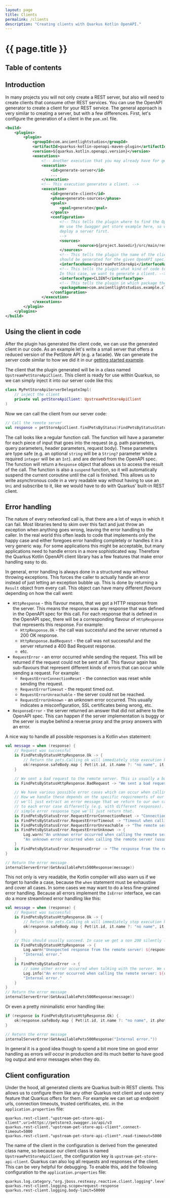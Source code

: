 ```yaml
---
layout: page
title: Clients
permalink: /clients
description: "Creating clients with Quarkus Kotlin OpenAPI."
---
```


#  {{ page.title }}
## Table of contents

## Introduction
In many projects you will not only create a REST server, but also will need to create clients that consume other REST services. You can use the OpenAPI generator to create a client for your REST service. The general approach is very similar to creating a server, but with a few differences. First, let's configure the generation of a client in the `pom.xml` file.

```xml
<build>
    <plugins>
        <plugin>
            <groupId>com.ancientlightstudios</groupId>
            <artifactId>quarkus-kotlin-openapi-maven-plugin</artifactId>
            <version>${quarkus.kotlin.openapi.version}</version>
            <executions>
                <!-- Another execution that you may already have for generating a server. -->
                <execution>
                    <id>generate-server</id>
                    ...
                </execution>
                <!-- This execution generates a client. -->
                <execution>
                    <id>generate-client</id>
                    <phase>generate-sources</phase>
                    <goals>
                        <goal>generate</goal>
                    </goals>
                    <configuration>
                        <!-- This tells the plugin where to find the OpenAPI spec for the client we want to generate. 
                        We use the Swagger pet store example here, so we can later test our client without having to
                        deploy a server first.
                        -->
                        <sources>
                                <source>${project.basedir}/src/main/resources/pet-store-openapi.yaml</source>
                        </sources>
                        <!-- This tells the plugin the name of the client interface that
                        should be generated for the given OpenAPI spec. -->
                        <interfaceName>UpstreamPetStoreApi</interfaceName>
                        <!-- This tells the plugin what kind of code to generate.
                        In this case, we want to generate a client. -->
                        <interfaceType>CLIENT</interfaceType>
                        <!-- This tells the plugin in which package the generated code should be placed. -->
                        <packageName>com.ancientlightstudios.example.clients.client</packageName>
                    </configuration>
                </execution>
            </executions>
        </plugin>
    </plugins>
</build>
```

## Using the client in code

After the plugin has generated the client code, we can use the generated client in our code. As an example let's write a small server that offers a reduced version of the PetStore API (e.g. a facade). We can generate the server code similar to how we did it in our [getting started example]({{site.baseurl}}/getting-started).

The client that the plugin generated will be in a class named `UpstreamPetStoreApiClient`. This client is ready for use within Quarkus, so we can simply inject it into our server code like this:

```kotlin
class MyPetStoreApiServerDelegateImpl(
    // inject the client
    private val petStoreApiClient: UpstreamPetStoreApiClient
)
```

Now we can call the client from our server code:

```kotlin
// Call the remote server
val response = petStoreApiClient.findPetsByStatus(FindPetsByStatusStatusParameter.Available)
```

The call looks like a regular function call. The function will have a parameter for each piece of input that goes into the request (e.g. path parameters, query parameters, header parameters, request body). These parameters are type safe (e.g. an optional `string` will be a `String?` parameter while a required `integer` will be an `Int`). and are derived from the OpenAPI spec. The function will return a `Response` object that allows us to access the result of the call. The function is also a `suspend` function, so it will automatically suspend the current coroutine until the call is finished. This allows us to write asynchronous code in a very readable way without having to use an `Uni` and subscribe to it, like we would have to do with Quarkus' built-in REST client.

## Error handling

The nature of every networked call is, that there are a lot of ways in which it can fail. Most libraries tend to skim over this fact and just throw an exception when anything goes wrong, leaving the error handling to the caller. In the real world this often leads to code that implements only the happy case and either foregoes error handling completely or handles it in a very generic way. For some applications this might be acceptable, but many applications need to handle errors in a more sophisticated way. Therefore the Quarkus Kotlin OpenAPI client library has a few features that make error handling easy to do. 

In general, error handling is always done in a structured way without throwing exceptions. This forces the caller to actually handle an error instead of just letting an exception bubble up. This is done by returning a `Result` object from every call. This object can have many different _flavours_ depending on how the call went:

- `HttpResponse` - this flavour means, that we got a HTTP response from the server. This means the response was any response that was defined in the OpenAPI spec for this call. For each response that is defined in the OpenAPI spec, there will be a corresponding flavour of `HttpResponse` that represents this response. For example:
  - `HttpResponse.Ok` - the call was successful and the server returned a 200 OK response.
  - `HttpResponse.BadRequest` - the call was not successful and the server returned a 400 Bad Request response.
  - etc.
- `RequestError` - an error occurred while sending the request. This will be returned if the request could not be sent at all. This flavour again has sub-flavours that represent different kinds of errors that can occur while sending a request. For example:
  - `RequestErrorConnectionReset` - the connection was reset while sending the request.
  - `RequestErrorTimeout` - the request timed out.
  - `RequestErrorUnreachable` - the server could not be reached.
  - `RequestErrorUnknown` - an unknown error occurred. This usually indicates a misconfiguration, SSL certificates being wrong, etc.
 - `ResponseError` - the server returned an answer that did not adhere to the OpenAPI spec. This can happen if the server implementation is buggy or the server is maybe behind a reverse proxy and the proxy answers with an error. 

A nice way to handle all possible responses is a Kotlin `when` statement:

```kotlin
val message = when (response) {
    // Request was successful
    is FindPetsByStatusHttpResponse.Ok -> {
        // Return the pets.Calling ok will immediately stop execution here.
        ok(response.safeBody.map { Pet(it.id, it.name ?: "no name", it.photoUrls ?: listOf()) })
    }

    // We sent a bad request to the remote server. This is usually a bug in our code.
    is FindPetsByStatusHttpResponse.BadRequest -> "We sent a bad request to the remote server. This is usually a bug in our code."

    // We have various possible error cases which can occur when calling the remote server.
    // How we handle these depends on the specific requirements of our application. In our case
    // we'll just extract an error message that we return to our own caller. We could however react
    // to each error case differently (e.g. with different responses). Since our API only has a single
    // simple error response type we'll just return that.
    is FindPetsByStatusError.RequestErrorConnectionReset -> "Connection was reset when calling the remote server."
    is FindPetsByStatusError.RequestErrorTimeout -> "Timeout when calling the remote server."
    is FindPetsByStatusError.RequestErrorUnreachable -> "The remote server could not be reached."
    is FindPetsByStatusError.RequestErrorUnknown -> {
        Log.warn("An unknown error occurred when calling the remote server.", response.cause)
        "An unknown error occurred when calling the remote server (usually indicates misconfiguration, SSL certificates being wrong, etc.)."
    }
    is FindPetsByStatusError.ResponseError -> "The response from the remote server did not adhere to the OpenAPI spec. Reason: ${response.reason}"
}

// Return the error message
internalServerError(GetAvailablePets500Response(message))
```
This not only is very readable, the Kotlin compiler will also warn us if we forget to handle a case, because the `when` statement must be exhaustive and cover all cases. In some cases we may want to do a less fine-grained error handling. Because all errors implement the `IsError` interface, we can do a more streamlined error handling like this:

```kotlin
val message = when (response) {
    // Request was successful
    is FindPetsByStatusHttpResponse.Ok -> {
        // Return the pets.Calling ok will immediately stop execution here.
        ok(response.safeBody.map { Pet(it.id, it.name ?: "no name", it.photoUrls ?: listOf()) })
    }

    // This should usually succeed. In case we get a non 200 silently log this and return an internal error.
    is FindPetsByStatusHttpResponse -> {
        Log.warn("Unexpected response from the remote server: ${response.status} : ${response.unsafeBody}")
        "Internal error."
    }
    is FindPetsByStatusError -> {
        // some other error occurred when talking with the server. We can't really do anything about it
        Log.info("An error occurred when calling the remote server: ${response.errorMessage}")
        "Internal error."
    }
}
// Return the error message
internalServerError(GetAvailablePets500Response(message))     
```

Or even a pretty minimalistic error handling like:

```kotlin
if (response is FindPetsByStatusHttpResponse.Ok) {
    ok(response.safeBody.map { Pet(it.id, it.name ?: "no name", it.photoUrls ?: listOf()) })
}

// Return the error message
internalServerError(GetAvailablePets500Response("Internal error."))     
```

In general it is a good idea though to spend a bit more time on good error handling as errors _will_ occur in production and its much better to have good log output and error messages when they do.

## Client configuration

Under the hood, all generated clients are Quarkus built-in REST clients. This allows us to configure them like any other Quarkus rest client and use every feature that Quarkus offers for them. For example we can set up endpoint urls, connection timeouts, trusted certificates, etc. in the `application.properties` file:

```properties
quarkus.rest-client."upstream-pet-store-api-client".uri=https://petstore3.swagger.io/api/v3
quarkus.rest-client."upstream-pet-store-api-client".connect-timeout=5000
quarkus.rest-client."upstream-pet-store-api-client".read-timeout=5000
```

The name of the client in the configuration is derived from the generated class name, so because our client class is named `UpstreamPetStoreApiClient`, the configuration key is `upstream-pet-store-api-client`. Quarkus can also log all requests and responses of the client. This can be very helpful for debugging. To enable this, add the following configuration to the `application.properties` file:

```properties
quarkus.log.category."org.jboss.resteasy.reactive.client.logging".level=DEBUG
quarkus.rest-client.logging.scope=request-response
quarkus.rest-client.logging.body-limit=50000
```



